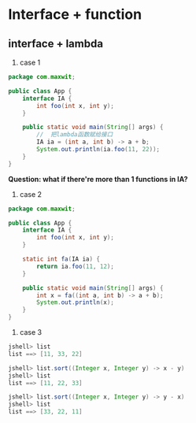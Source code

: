 # Interface + function

## interface + lambda
1. case 1

```java
package com.maxwit;

public class App {
    interface IA {
        int foo(int x, int y);
    }

    public static void main(String[] args) {
        //  把lambda函数赋给接口
        IA ia = (int a, int b) -> a + b;
        System.out.println(ia.foo(11, 22));
    }
}
```

**Question: what if there're more than 1 functions in IA?**
1. case 2

```java
package com.maxwit;

public class App {
    interface IA {
        int foo(int x, int y);
    }

    static int fa(IA ia) {
        return ia.foo(11, 12);
    }

    public static void main(String[] args) {
        int x = fa((int a, int b) -> a + b);
        System.out.println(x);
    }
}

```

1. case 3


```java
jshell> list
list ==> [11, 33, 22]

jshell> list.sort((Integer x, Integer y) -> x - y)
jshell> list
list ==> [11, 22, 33]

jshell> list.sort((Integer x, Integer y) -> y - x)
jshell> list
list ==> [33, 22, 11]
```
